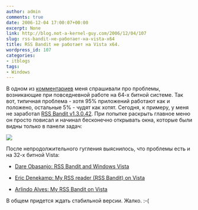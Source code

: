 ```yaml
---
author: admin
comments: true
date: 2006-12-04 17:00:07+00:00
excerpt: None
link: http://blog.not-a-kernel-guy.com/2006/12/04/107
slug: rss-bandit-не-работает-на-vista-x64
title: RSS Bandit не работает на Vista x64.
wordpress_id: 107
categories:
- itblogs
tags:
- Windows
---
```


В одном из [комментариев](http://blog.not-a-kernel-guy.com/2006/08/15/33#comment-37) меня спрашивали про проблемы, возникающие при повседневной работе на 64-х битной системе. Так вот, типичная проблема - хотя 95% приложений работают как и положено, остальные 5% - чудят как хотят. Сегодня, к примеру, у меня не заработал [RSS Bandit v1.3.0.42](http://www.rssbandit.org/). При попытке раскрыть главное меню он просто повисал и начинал бесконечно открывать окна, которые были видны только в панели задач:



![](http://blog.not-a-kernel-guy.com/wp-content/uploads/2006/12/rssbandit.png)



После непродолжительного гугления выяснилось, что проблемы есть и на 32-х битной Vista:



	
  * [Dare Obasanjo: RSS Bandit and Windows Vista](http://www.25hoursaday.com/weblog/PermaLink.aspx?guid=29141fb4-efb0-4ae2-aba6-59ae2096feee)

	
  * [Eric Denekamp: My RSS reader (RSS Bandit) on Vista](http://blogs.infosupport.com/ericd/archive/2006/07/27/My-RSS-reader-_2800_RSS-Bandit_2900_-on-Vista.aspx)

	
  * [Arlindo Alves: My RSS Bandit on Vista](http://blogs.technet.com/aralves/archive/2006/08/23/449083.aspx)



В общем придется ждать стабильной версии. Жалко. :-(
